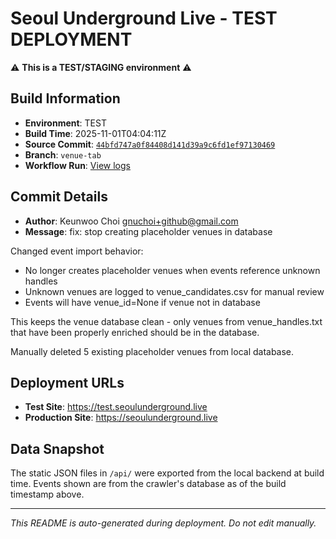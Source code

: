 # Seoul Underground Live - TEST DEPLOYMENT

⚠️ **This is a TEST/STAGING environment** ⚠️

## Build Information

- **Environment**: TEST
- **Build Time**: 2025-11-01T04:04:11Z
- **Source Commit**: [`44bfd747a0f84408d141d39a9c6fd1ef97130469`](https://github.com/keunwoochoi/seoulunderground.live/commit/44bfd747a0f84408d141d39a9c6fd1ef97130469)
- **Branch**: `venue-tab`
- **Workflow Run**: [View logs](https://github.com/keunwoochoi/seoulunderground.live/actions/runs/18991050758)

## Commit Details

- **Author**: Keunwoo Choi <gnuchoi+github@gmail.com>
- **Message**: fix: stop creating placeholder venues in database

Changed event import behavior:
- No longer creates placeholder venues when events reference unknown handles
- Unknown venues are logged to venue_candidates.csv for manual review
- Events will have venue_id=None if venue not in database

This keeps the venue database clean - only venues from venue_handles.txt
that have been properly enriched should be in the database.

Manually deleted 5 existing placeholder venues from local database.

## Deployment URLs

- **Test Site**: https://test.seoulunderground.live
- **Production Site**: https://seoulunderground.live

## Data Snapshot

The static JSON files in `/api/` were exported from the local backend at build time.
Events shown are from the crawler's database as of the build timestamp above.

---

*This README is auto-generated during deployment. Do not edit manually.*
